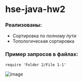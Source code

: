 # hse-java-hw2

### Реализованы:
* Сортировка по *полному пути*
* Топологическая сортировка

### Пример запросов в файлах:
```
require 'Folder 2/File 1-1'
```

![image](https://user-images.githubusercontent.com/64990498/211367414-17de158b-ae26-48d9-ad99-26e037eb40fb.png)

